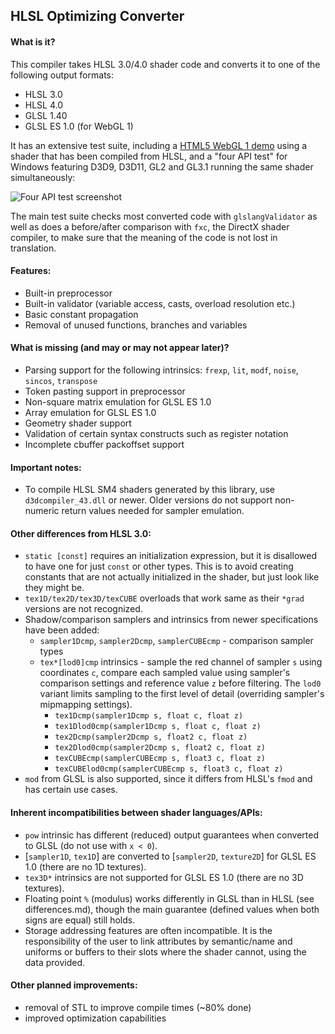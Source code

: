 ## HLSL Optimizing Converter

#### What is it?

This compiler takes HLSL 3.0/4.0 shader code and converts it to one of the following output formats:

* HLSL 3.0
* HLSL 4.0
* GLSL 1.40
* GLSL ES 1.0 (for WebGL 1)

It has an extensive test suite, including a [HTML5 WebGL 1 demo](http://archo.work/html5-hlsloptconvtest.htm) using a shader that has been compiled from HLSL, and a "four API test" for Windows featuring D3D9, D3D11, GL2 and GL3.1 running the same shader simultaneously:

![Four API test screenshot](http://archo.work/lib/host/hlsloptconv-screenshot-min.png)

The main test suite checks most converted code with `glslangValidator` as well as does a before/after comparison with `fxc`, the DirectX shader compiler, to make sure that the meaning of the code is not lost in translation.

#### Features:

* Built-in preprocessor
* Built-in validator (variable access, casts, overload resolution etc.)
* Basic constant propagation
* Removal of unused functions, branches and variables

#### What is missing (and may or may not appear later)?

* Parsing support for the following intrinsics: `frexp`, `lit`, `modf`, `noise`, `sincos`, `transpose`
* Token pasting support in preprocessor
* Non-square matrix emulation for GLSL ES 1.0
* Array emulation for GLSL ES 1.0
* Geometry shader support
* Validation of certain syntax constructs such as register notation
* Incomplete cbuffer packoffset support

#### Important notes:

* To compile HLSL SM4 shaders generated by this library, use `d3dcompiler_43.dll` or newer. Older versions do not support non-numeric return values needed for sampler emulation.

#### Other differences from HLSL 3.0:

* `static [const]` requires an initialization expression, but it is disallowed to have one for just `const` or other types. This is to avoid creating constants that are not actually initialized in the shader, but just look like they might be.
* `tex1D/tex2D/tex3D/texCUBE` overloads that work same as their `*grad` versions are not recognized.
* Shadow/comparison samplers and intrinsics from newer specifications have been added:
  * `sampler1Dcmp`, `sampler2Dcmp`, `samplerCUBEcmp` - comparison sampler types
  * `tex*[lod0]cmp` intrinsics - sample the red channel of sampler `s` using coordinates `c`, compare each sampled value using sampler's comparison settings and reference value `z` before filtering. The `lod0` variant limits sampling to the first level of detail (overriding sampler's mipmapping settings).
    * `tex1Dcmp(sampler1Dcmp s, float c, float z)`
    * `tex1Dlod0cmp(sampler1Dcmp s, float c, float z)`
    * `tex2Dcmp(sampler2Dcmp s, float2 c, float z)`
    * `tex2Dlod0cmp(sampler2Dcmp s, float2 c, float z)`
    * `texCUBEcmp(samplerCUBEcmp s, float3 c, float z)`
    * `texCUBElod0cmp(samplerCUBEcmp s, float3 c, float z)`
* `mod` from GLSL is also supported, since it differs from HLSL's `fmod` and has certain use cases.

#### Inherent incompatibilities between shader languages/APIs:

* `pow` intrinsic has different (reduced) output guarantees when converted to GLSL (do not use with `x < 0`).
* [`sampler1D`, `tex1D`] are converted to [`sampler2D`, `texture2D`] for GLSL ES 1.0 (there are no 1D textures).
* `tex3D*` intrinsics are not supported for GLSL ES 1.0 (there are no 3D textures).
* Floating point `%` (modulus) works differently in GLSL than in HLSL (see differences.md), though the main guarantee (defined values when both signs are equal) still holds.
* Storage addressing features are often incompatible. It is the responsibility of the user to link attributes by semantic/name and uniforms or buffers to their slots where the shader cannot, using the data provided.

#### Other planned improvements:

* removal of STL to improve compile times (~80% done)
* improved optimization capabilities
